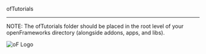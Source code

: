 ofTutorials

 -------
 
 
 NOTE:  The ofTutorials folder should be placed in the root level of your openFrameworks directory (alongside addons, apps, and libs). 
 
 ![oF Logo](http://github.com/jefftimesten/ofTutorials/blob/master/images/ofw-logo.png)